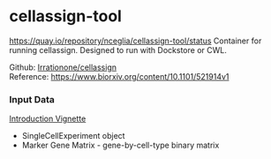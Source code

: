 # cellassign-tool
https://quay.io/repository/nceglia/cellassign-tool/status
Container for running cellassign. Designed to run with Dockstore or CWL.

Github: [Irrationone/cellassign](https://github.com/Irrationone/cellassign)  <br/> 
Reference: https://www.biorxiv.org/content/10.1101/521914v1

### Input Data ###
 [Introduction Vignette](https://github.com/Irrationone/cellassign/blob/master/vignettes/introduction-to-cellassign.Rmd)
  - SingleCellExperiment object
  - Marker Gene Matrix - gene-by-cell-type binary matrix
